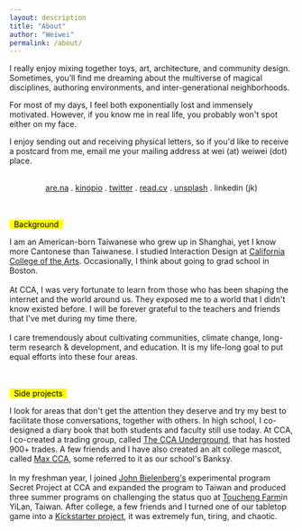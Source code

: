 ```yaml
---
layout: description
title: "About"
author: "Weiwei"
permalink: /about/
---
```


I really enjoy mixing together toys, art, architecture, and community design. Sometimes, you’ll find me dreaming about the multiverse of magical disciplines, authoring environments, and inter-generational neighborhoods.

For most of my days, I feel both exponentially lost and immensely motivated. However, if you know me in real life, you probably won't spot either on my face.

I enjoy sending out and receiving physical letters, so if you'd like to receive a postcard from me, email me your mailing address at wei (at) weiwei (dot) place.

<br>

<div class="collection-bodypart" style="text-align: center;">
<a href="https://www.are.na/weiwei-xu">are.na</a> . <a href="https://kinopio.club/environments-that-raise-people-s-aspirations-YeTbfSf7_o-Vz5i7XhPtx">kinopio</a> . <a href="https://twitter.com/weiweiwei33">twitter</a> . <a href="https://read.cv/weiweiwei33">read.cv</a> . <a href="https://unsplash.com/@weiweiwei33">unsplash</a> . linkedin (jk)
</div>
<br><br>

<mark> &nbsp; Background &nbsp; </mark>

<div class="collection-bodypart">
I am an American-born Taiwanese who grew up in Shanghai, yet I know more Cantonese than Taiwanese. I studied Interaction Design at <a href="https://www.cca.edu">California College of the Arts</a>. Occasionally, I think about going to grad school in Boston.
<br><br>
At CCA, I was very fortunate to learn from those who has been shaping the internet and the world around us. They exposed me to a world that I didn't know existed before. I will be forever grateful to the teachers and friends that I've met during my time there.
<br><br>
I care tremendously about cultivating communities, climate change, long-term research & development, and education. It is my life-long goal to put equal efforts into these four areas.

</div>

<!-- <br><br>
<mark> &nbsp; Breaks &nbsp; </mark>

<div class="collection-bodypart">
In the Summer and Winter of 2015, I joined an accelerator and co-working space, <a href="http://www.thexnode.com">XNode</a>, as their first Design Intern and San Francisco representative in Shanghai. During my time there, I initiated and delivered weekly design digests to the team for internal growth, produced creative promotional materials, and wrote articles for their publication for external use as well. Through those commitments, I learned to facilitate the conversations that we as a team would want to have, because what people act on depends on what people converse about.

In Summer of 2017, I was an Interaction Design intern at <a href="https://www.fjordnet.com">Fjord</a>. During my time there, I focused on researching and modeling information systems for medical and government sectors.
</div> -->

<br><br>
<mark> &nbsp; Side projects &nbsp; </mark>

<div class="collection-bodypart">
I look for areas that don't get the attention they deserve and try my best to facilitate those conversations, together with others. In high school, I co-designed a diary book that both students and faculty still use today. At CCA, I co-created a trading group, called <a href="https://www.facebook.com/groups/1628063617472760/">The CCA Underground</a>, that has hosted 900+ trades. A few friends and I have also created an alt college mascot, called <a href="https://blog.usejournal.com/behind-ccas-unofficial-mascot-da63d68f15c?gi=40244c6e1129">Max CCA</a>, some referred to it as our school's Banksy.
<br><br>
In my freshman year, I joined <a href="http://www.aiga.org/video-medalist-john-bielenberg">John Bielenberg's</a> experimental program Secret Project at CCA and expanded the program to Taiwan and produced three summer programs on challenging the status quo at <a href="https://taiwaneverything.cc/2016/08/19/toucheng-farm/">Toucheng Farm</a>in YiLan, Taiwan. After college, a few friends and I turned one of our tabletop game into a <a href="https://www.kickstarter.com/projects/weiweihsu/quickstarterbbcube-a-shouting-game-for-civilized-p">Kickstarter project</a>, it was extremely fun, tiring, and chaotic.
</div>
